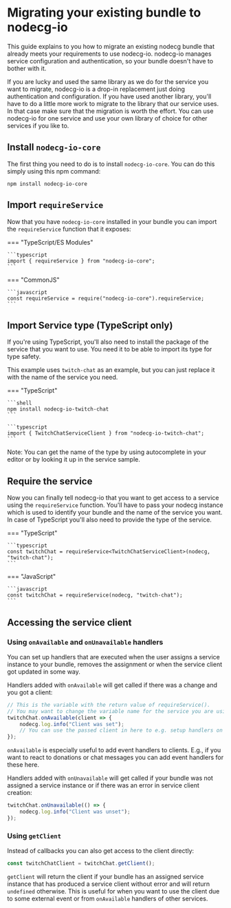 # Migrating your existing bundle to nodecg-io

This guide explains to you how to migrate an existing nodecg bundle that already meets your requirements to use nodecg-io.
nodecg-io manages service configuration and authentication, so your bundle doesn't have to bother with it.

If you are lucky and used the same library as we do for the service you want to migrate, nodecg-io is a drop-in replacement just doing authentication and configuration.
If you have used another library, you'll have to do a little more work to migrate to the library that our service uses.
In that case make sure that the migration is worth the effort.
You can use nodecg-io for one service and use your own library of choice for other services if you like to.

## Install `nodecg-io-core`

The first thing you need to do is to install `nodecg-io-core`. You can do this simply using this npm command:

```shell
npm install nodecg-io-core
```

## Import `requireService`

Now that you have `nodecg-io-core` installed in your bundle you can import the `requireService` function that it exposes:

=== "TypeScript/ES Modules"

    ```typescript
    import { requireService } from "nodecg-io-core";
    ```

=== "CommonJS"

    ```javascript
    const requireService = require("nodecg-io-core").requireService;
    ```

## Import Service type (TypeScript only)

If you're using TypeScript, you'll also need to install the package of the service that you want to use.
You need it to be able to import its type for type safety.

This example uses `twitch-chat` as an example, but you can just replace it with the name of the service you need.

=== "TypeScript"

    ```shell
    npm install nodecg-io-twitch-chat
    ```

    ```typescript
    import { TwitchChatServiceClient } from "nodecg-io-twitch-chat";
    ```

Note: You can get the name of the type by using autocomplete in your editor or by looking it up in the service sample.

## Require the service

Now you can finally tell nodecg-io that you want to get access to a service using the `requireService` function.
You'll have to pass your nodecg instance which is used to identify your bundle and the name of the service you want.
In case of TypeScript you'll also need to provide the type of the service.

=== "TypeScript"

    ```typescript
    const twitchChat = requireService<TwitchChatServiceClient>(nodecg, "twitch-chat");
    ```

=== "JavaScript"

    ```javascript
    const twitchChat = requireService(nodecg, "twitch-chat");
    ```

## Accessing the service client

### Using `onAvailable` and `onUnavailable` handlers

You can set up handlers that are executed when the user assigns a service instance to your bundle, removes the assignment or when the service client got updated in some way.

Handlers added with `onAvailable` will get called if there was a change and you got a client:

```typescript
// This is the variable with the return value of requireService().
// You may want to change the variable name for the service you are using.
twitchChat.onAvailable(client => {
    nodecg.log.info("Client was set");
    // You can use the passed client in here to e.g. setup handlers on the client
});
```

`onAvailable` is especially useful to add event handlers to clients.
E.g., if you want to react to donations or chat messages you can add event handlers for these here.

Handlers added with `onUnavailable` will get called if your bundle was not assigned a service instance or if there was an error in service client creation:

```typescript
twitchChat.onUnavailable(() => {
    nodecg.log.info("Client was unset");
});
```

### Using `getClient`

Instead of callbacks you can also get access to the client directly:

```typescript
const twitchChatClient = twitchChat.getClient();
```

`getClient` will return the client if your bundle has an assigned service instance that has produced a service client without error
and will return `undefined` otherwise.
This is useful for when you want to use the client due to some external event or from `onAvailable` handlers of other services.
